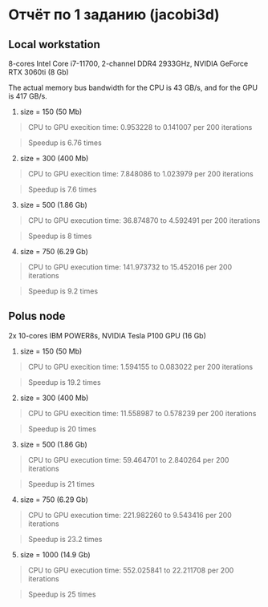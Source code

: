 # Отчёт по 1 заданию (jacobi3d)

## Local workstation
8-cores Intel Core i7-11700, 2-channel DDR4 2933GHz, NVIDIA GeForce RTX 3060ti (8 Gb)

The actual memory bus bandwidth for the CPU is 43 GB/s, and for the GPU is 417 GB/s.

1. size = 150 (50 Mb)
> CPU to GPU execition time: 0.953228 to 0.141007 per 200 iterations

> Speedup is 6.76 times
2. size = 300 (400 Mb)
> CPU to GPU execition time: 7.848086 to 1.023979 per 200 iterations

> Speedup is 7.6 times
3. size = 500 (1.86 Gb) 
> CPU to GPU execution time: 36.874870 to 4.592491 per 200 iterations

> Speedup is 8 times
4. size = 750 (6.29 Gb)
> CPU to GPU execution time: 141.973732 to 15.452016 per 200 iterations

> Speedup is 9.2 times

## Polus node
2x 10-cores IBM POWER8s, NVIDIA Tesla P100 GPU (16 Gb)

1. size = 150 (50 Mb)
> CPU to GPU execition time: 1.594155 to 0.083022 per 200 iterations

> Speedup is 19.2 times
2. size = 300 (400 Mb)
> CPU to GPU execition time: 11.558987 to 0.578239 per 200 iterations

> Speedup is 20 times
3. size = 500 (1.86 Gb) 
> CPU to GPU execution time: 59.464701 to 2.840264 per 200 iterations

> Speedup is 21 times
4. size = 750 (6.29 Gb)
> CPU to GPU execution time: 221.982260 to 9.543416 per 200 iterations

> Speedup is 23.2 times
5. size = 1000 (14.9 Gb)
> CPU to GPU execution time: 552.025841 to 22.211708 per 200 iterations

> Speedup is 25 times
